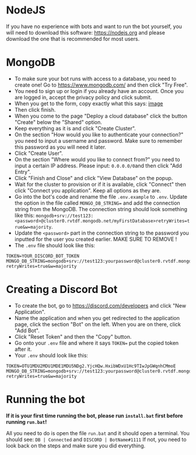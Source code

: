 # NodeJS
If you have no experience with bots and want to run the bot yourself, you will need to download this software: https://nodejs.org and please download the one that is recommended for most users.

# MongoDB
- To make sure your bot runs with access to a database, you need to create one! Go to https://www.mongodb.com/ and then click "Try Free".
- You need to sign up or login if you already have an account. Once you are logged in, accept the privacy policy and click submit.
- When you get to the form, copy exactly what this says: [image](https://user-images.githubusercontent.com/64603114/159158205-bfbd7cd3-eb46-44f5-a08c-57819042baf0.png)
- Then click finish.
- When you come to the page "Deploy a cloud database" click the button "Create" below the "Shared" option.
- Keep everything as it is and click "Create Cluster".
- On the section "How would you like to authenticate your connection?" you need to input a username and password. Make sure to remember this password as you will need it  later.
- Click "Create User".
- On the section "Where would you like to connect from?" you need to input a certain IP address. Please input: `0.0.0.0/0`and then click "Add Entry".
- Click "Finish and Close" and click "View Database" on the popup.
- Wait for the cluster to provision or if it is available, click "Connect" then click "Connect you application". Keep all options as they are.
- Go into the bot's code and rename the file `.env.example` to `.env`. Update the option in the file called `MONGO_DB_STRING=` and add the connection string from the MongoDB. The connection string should look something like this: `mongodb+srv://test123:<password>@cluster0.rvtdf.mongodb.net/myFirstDatabase>retryWrites=true&w=majority`.
- Update the `<password>` part in the connection string to the password you inputted for the user you created earlier. MAKE SURE TO REMOVE <password>!
- The `.env` file should look like this: 
```
TOKEN=YOUR_DISCORD_BOT_TOKEN
MONGO_DB_STRING=mongodb+srv://test123:yourpassword@cluster0.rvtdf.mongodb.net/myFirstDatabase?retryWrites=true&w=majority
```

# Creating a Discord Bot
- To create the bot, go to https://discord.com/developers and click "New Application".
- Name the application and when you get redirected to the application page, click the section "Bot" on the left. When you are on there, click "Add Bot".
- Click "Reset Token" and then the "Copy" button.
- Go onto your `.env` file and where it says `TOKEN=` put the copied token after it.
- Your `.env` should look like this:
```
TOKEN=OTU1MDU2MDU1MDE1MDU5NDg2.YjcHQw.HxibWDxU1Hc9TIwJpGWqnhCMmoE
MONGO_DB_STRING=mongodb+srv://test123:yourpassword@cluster0.rvtdf.mongodb.net/myFirstDatabase?retryWrites=true&w=majority
```

# Running the bot
**If it is your first time running the bot, please run `install.bat` first before running `run.bat`!**

All you need to do is open the file `run.bat` and it should open a terminal. You should see: `DB | Connected` and `DISCORD | BotName#1111`
If not, you need to look back on the steps and make sure you did everything.
